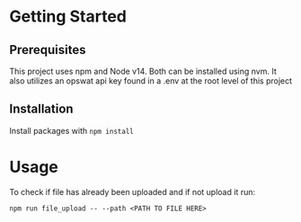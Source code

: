 # Getting Started
## Prerequisites
This project uses npm and Node v14. Both can be installed using nvm. It also utilizes an opswat api key found in a .env at the root level of this project
## Installation
Install packages with
`npm install`

# Usage
To check if file has already been uploaded and if not upload it run:

`npm run file_upload -- --path <PATH TO FILE HERE>`

